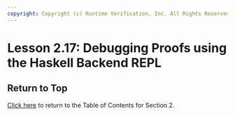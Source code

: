 ```yaml
---
copyright: Copyright (c) Runtime Verification, Inc. All Rights Reserved.
---
```


# Lesson 2.17: Debugging Proofs using the Haskell Backend REPL

## Return to Top

[Click here](../README.md) to return to the Table of Contents for Section 2.
